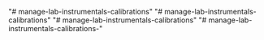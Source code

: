 "# manage-lab-instrumentals-calibrations" 
"# manage-lab-instrumentals-calibrations" 
"# manage-lab-instrumentals-calibrations" 
"# manage-lab-instrumentals-calibrations-" 
